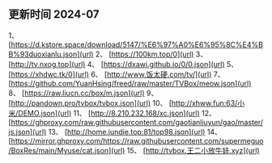 ## 更新时间 2024-07
1、 [https://d.kstore.space/download/5147/%E6%97%A0%E6%95%8C%E4%BB%93duoxianlu.json](url)
2、 [https://100km.top/0](url)
3、 [http://tv.nxog.top](url)
4、 [https://dxawi.github.io/0/0.json](url)
5、 [https://xhdwc.tk/0](url)
6、 [http://www.饭太硬.com/tv/](url)
7、 [https://github.com/YuanHsing/freed/raw/master/TVBox/meow.json](url)
8、 [https://raw.liucn.cc/box/m.json](url)
9、 [http://pandown.pro/tvbox/tvbox.json](url)
10、 [http://xhww.fun:63/小米/DEMO.json](url)
11、 [http://8.210.232.168/xc.json](url)
12、 [https://ghproxy.com/raw.githubusercontent.com/gaotianliuyun/gao/master/js.json](url)
13、 [http://home.jundie.top:81/top98.json](url)
14、 [https://mirror.ghproxy.com/https://raw.githubusercontent.com/supermeguo/BoxRes/main/Myuse/cat.json](url)
15、 [http://tvbox.王二小放牛娃.xyz](url)